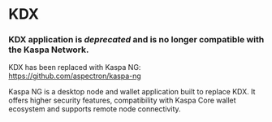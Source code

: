 # KDX

### KDX application is *deprecated* and is no longer compatible with the Kaspa Network.

KDX has been replaced with Kaspa NG: https://github.com/aspectron/kaspa-ng

Kaspa NG is a desktop node and wallet application built to replace KDX.  It offers higher security features, compatibility with Kaspa Core wallet ecosystem and supports remote node connectivity.

